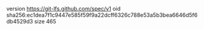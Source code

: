 version https://git-lfs.github.com/spec/v1
oid sha256:ec1dea7f1c9447e585f59f9a22dcff6326c788e53a5b3bea6646d5f6db4529d3
size 465
